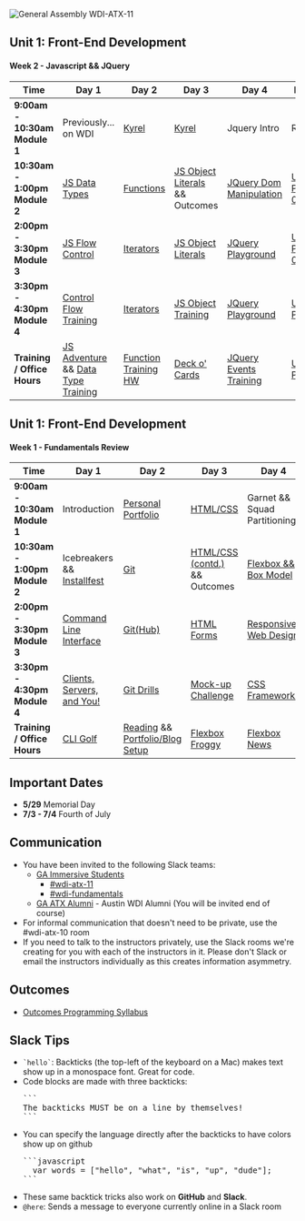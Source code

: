 
![General Assembly WDI-ATX-11](https://cloud.githubusercontent.com/assets/4304660/24909320/46e07912-1e78-11e7-9424-8dc62f005e53.jpg)

## Unit 1: Front-End Development
#### Week 2 - Javascript && JQuery

<table><thead>
<tr>
<th>Time</th>
<th>Day 1</th>
<th>Day 2</th>
<th>Day 3</th>
<th>Day 4</th>
<th>Day 5</th>
</tr>
</thead>

<tbody>
<tr>
<td><strong>9:00am - 10:30am Module 1</strong></td>
<td>Previously... on WDI<!--Monday Drills--></td>
<td><a href="https://github.com/wdi-atx-11/kyrel">Kyrel</a><!--Tuesday Drills--></td>
<td><a href="https://github.com/wdi-atx-11/kyrel">Kyrel</a><!--Wednesday Drills--></td>
<td>Jquery Intro<!--Thursday Drills--></td>
<td>Review<!--Friday Drills--></td>
</tr>

<tr>
<td><strong>10:30am - 1:00pm Module 2</strong></td>
<td><a href="https://github.com/wdi-atx-11/js-data-types">JS Data Types</a><!--Monday Morning--></td>
<td><a href="https://github.com/wdi-atx-11/js-functions">Functions</a><!--Tuesday Morning--></td>
<td><a href="https://github.com/wdi-atx-11/js-objects">JS Object Literals</a> && Outcomes<!--Wednesday Morning--></td>
<td><a href=" ">JQuery Dom Manipulation </a><!--Thursday Morning--></td>
<td><a href=" ">Unit 1 Project 0</a><!--Friday Morning--></td>
</tr>

<tr>
<td><strong>2:00pm - 3:30pm Module 3</strong></td>
<td><a href="https://github.com/wdi-atx-11/js-control-flow/">JS Flow Control</a><!--Monday Afternoon--></td>
<td><a href="https://github.com/wdi-atx-11/iterator-methods">Iterators</a><!--Tuesday Afternoon--></td>
<td><a href="https://github.com/wdi-atx-11/js-objects">JS Object Literals</a><!--Wednesday Afternoon--></td>
<td><a href=" ">JQuery Playground</a> <!--Thursday Afternoon--></td>
<td><a href=" ">Unit 1 Project 0</a><!--Friday Afternoon--></td>
</tr>

<tr>
<td><strong>3:30pm - 4:30pm Module 4</strong></td>
<td><a href="https://github.com/wdi-atx-11/js-control-flow-training">Control Flow Training</a><!--Monday Dusk--></td>
<td><a href=" ">Iterators</a><!--Tuesday Dusk--></td>
<td><a href=" ">JS Object Training</a><!--Wednesday Dusk--></td>
<td><a href=" ">JQuery Playground</a><!--Thursday Dusk--></td>
<td><a href=" ">Unit 1 Project</a><!--Friday Dusk--></td>
</tr>

<tr>
<td><strong>Training / Office Hours</strong></td>
<td><a href="https://github.com/wdi-atx-11/js_adventure">JS Adventure</a> && <a href="https://github.com/wdi-atx-11/js-data-types-training">Data Type Training</a><!--Monday HW--></td>
<td><a href="https://github.com/wdi-atx-11/functions-exercises">Function Training HW</a><!--Tuesday HW--></td>
<td><a href=" ">Deck o' Cards</a><!--Wednesday HW--></td>
<td><a href=" ">JQuery Events Training</a><!--Thursday HW--></td>
<td><a href=" ">Unit 1 Project</a><!--Friday HW--></td>
</tr>
</tbody></table>


## Unit 1: Front-End Development
#### Week 1 - Fundamentals Review
<table><thead>
<tr>
<th>Time</th>
<th>Day 1</th>
<th>Day 2</th>
<th>Day 3</th>
<th>Day 4</th>
<th>Day 5</th>
</tr>
</thead>

<tbody>
<tr>
<td><strong>9:00am - 10:30am Module 1</strong></td>
<td>Introduction<!--Monday Drills--></td>
<td><a href=" ">Personal Portfolio</a><!--Tuesday Drills--></td>
<td><a href=" ">HTML/CSS</a><!--Wednesday Drills--></td>
<td>Garnet && Squad Partitioning<!--Thursday Drills--></td>
<td>Review<!--Friday Drills--></td>
</tr>

<tr>
<td><strong>10:30am - 1:00pm Module 2</strong></td>
<td>Icebreakers && <a href="https://github.com/GA-WDI/installfest">Installfest</a><!--Monday Morning--></td>
<td><a href="https://github.com/wdi-atx-11/git-github">Git</a><!--Tuesday Morning--></td>
<td><a href=" ">HTML/CSS (contd.)</a> && Outcomes<!--Wednesday Morning--></td>
<td><a href=" ">Flexbox && Box Model </a><!--Thursday Morning--></td>
<td><a href=" ">Advanced CSS Lab</a><!--Friday Morning--></td>
</tr>

<tr>
<td><strong>2:00pm - 3:30pm Module 3</strong></td>
<td><a href="https://github.com/wdi-atx-11/command-line">Command Line Interface</a><!--Monday Afternoon--></td>
<td><a href=" ">Git(Hub)</a><!--Tuesday Afternoon--></td>
<td><a href=" ">HTML Forms</a><!--Wednesday Afternoon--></td>
<td><a href=" ">Responsive Web Design</a> <!--Thursday Afternoon--></td>
<td><a href=" ">Advanced CSS Lab</a><!--Friday Afternoon--></td>
</tr>

<tr>
<td><strong>3:30pm - 4:30pm Module 4</strong></td>
<td><a href="https://github.com/wdi-atx-11/the-client-the-server-and-you">Clients, Servers, and You!</a><!--Monday Dusk--></td>
<td><a href=" ">Git Drills</a><!--Tuesday Dusk--></td>
<td><a href=" ">Mock-up Challenge</a><!--Wednesday Dusk--></td>
<td><a href=" ">CSS Frameworks</a><!--Thursday Dusk--></td>
<td><a href=" ">Advanced CSS Lab</a><!--Friday Dusk--></td>
</tr>

<tr>
<td><strong>Training / Office Hours</strong></td>
<td>
	<a href="https://github.com/wdi-atx-11/cli_golf">CLI Golf</a>
	<!--Monday HW--></td>
<td><a href=" ">Reading</a> && <a href=" ">Portfolio/Blog Setup</a><!--Tuesday HW--></td>
<td><a href=" ">Flexbox Froggy</a><!--Wednesday HW--></td>
<td><a href=" ">Flexbox News</a><!--Thursday HW--></td>
<td><a href=" ">Advanced CSS Lab</a><!--Friday HW--></td>
</tr>
</tbody></table>


## Important Dates
  * **5/29** Memorial Day
  * **7/3 - 7/4** Fourth of July 

## Communication
  - You have been invited to the following Slack teams:
    - [GA Immersive Students](https://ga-students.slack.com)
      - [#wdi-atx-11](https://ga-students.slack.com/messages/wdi-atx-11/)
      - [#wdi-fundamentals](https://ga-students.slack.com/messages/wdi-fundamentals/)
    - [GA ATX Alumni](https://atx-alumni.slack.com) - Austin WDI Alumni (You will be invited end of course)
  - For informal communication that doesn't need to be private, use the #wdi-atx-10 room
  - If you need to talk to the instructors privately, use the Slack rooms we're creating for you with each of the instructors in it. Please don't Slack or email the instructors individually as this creates information asymmetry.

## Outcomes

- [Outcomes Programming Syllabus]()

## Slack Tips

- <code>&grave;hello&grave;</code>: Backticks (the top-left of the keyboard on a Mac) makes text show up in a monospace font. Great for code.
- Code blocks are made with three backticks:
  <pre>
  &grave;&grave;&grave;
  The backticks MUST be on a line by themselves!
  &grave;&grave;&grave;
  </pre>
- You can specify the language directly after the backticks to have colors show up on github
  <pre>
  &grave;&grave;&grave;javascript
    var words = ["hello", "what", "is", "up", "dude"];
  &grave;&grave;&grave;
  </pre>
- These same backtick tricks also work on **GitHub** and **Slack**.
- `@here`: Sends a message to everyone currently online in a Slack room
